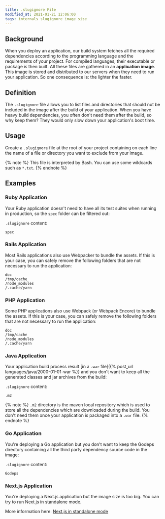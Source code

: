 ```yaml
---
title: .slugignore File
modified_at: 2021-01-21 12:06:00
tags: internals slugignore image size
---
```


## Background

When you deploy an application, our build system fetches all the required
dependencies according to the programming language and the requirements of your
project. For compiled languages, their executable or package is then built. All
these files are gathered in an __application image__. This image is stored and
distributed to our servers when they need to run your application. So one
consequence is: the lighter the faster.

## Definition

The `.slugignore` file allows you to list files and directories that should not
be included in the image after the build of your application. When you have heavy
build dependencies, you often don't need them after the build, so why keep them?
They would only slow down your application's boot time.

## Usage

Create a `.slugignore` file at the root of your project containing on each line
the name of a file or directory you want to exclude from your image.

{% note %}
This file is interpreted by Bash. You can use some wildcards such as `*.txt`.
{% endnote %}

## Examples

### Ruby Application

Your Ruby application doesn't need to have all its test suites when running
in production, so the `spec` folder can be filtered out:

`.slugignore` content:

```text
spec
```

### Rails Application

Most Rails applications also use Webpacker to bundle the assets. If this is your
case, you can safely remove the following folders that are not necessary
to run the application:

```text
doc
/tmp/cache
/node_modules
/.cache/yarn
```

### PHP Application

Some PHP applications also use Webpack (or Webpack Encore) to bundle the assets.
If this is your case, you can safely remove the following folders that are not
necessary to run the application:

```text
doc
/tmp/cache
/node_modules
/.cache/yarn
```

### Java Application

Your application build process result [in a `.war` file]({% post_url
languages/java/2000-01-01-war %}) and you don't want to keep all the generated
classes and jar archives from the build:

`.slugignore` content:

```text
.m2
```

{% note %}
  <code>.m2</code> directory is the maven local repository which is used to store
  all the dependencies which are downloaded during the build. You don't need them once
  your application is packaged into a `.war` file.
{% endnote %}

### Go Application

You're deploying a Go application but you don't want to keep the Godeps
directory containing all the third party dependency source code in the image:

`.slugignore` content:

```text
Godeps
```

### Next.js Application

You're deploying a Next.js application but the image size is too big. You can try to run Next.js in standalone mode.

More information here: [Next.js in standalone mode](/languages/nodejs/nextjs-standalone)
